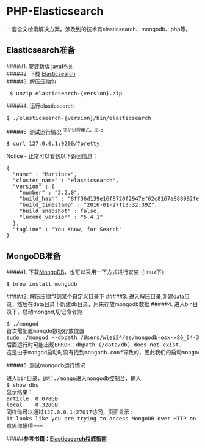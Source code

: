 # PHP-Elasticsearch
一套全文检索解决方案，涉及到的技术有elasticsearch、mongodb、php等。
## Elasticsearch准备
#####1. 安装新版 <a href="http://www.java.com" target="_blank">java环境</a><br/>
#####2. 下载 <a href="http://www.elasticsearch.org/download" target="_blank">Elasticsearch</a><br/>
#####3. 解压压缩包
<pre> $ unzip elasticsearch-{version}.zip</pre>
#####4. 运行elasticsearch
<pre>$ ./elasticsearch-{version}/bin/elasticsearch</pre>
#####5. 测试运行情况  <sup>守护进程模式，加-d</sup>
<pre>$ curl 127.0.0.1:9200/?pretty</pre>
Notice - 正常可以看到以下返回信息：
<pre>
{
  "name" : "Martinex",
  "cluster_name" : "elasticsearch",
  "version" : {
    "number" : "2.2.0",
    "build_hash" : "8ff36d139e16f8720f2947ef62c8167a888992fe",
    "build_timestamp" : "2016-01-27T13:32:39Z",
    "build_snapshot" : false,
    "lucene_version" : "5.4.1"
  },
  "tagline" : "You Know, for Search"
}
</pre>
## MongoDB准备
#####1. 下载[MongoDB](http://www.mongodb.org/downloads)，也可以采用一下方式进行安装（linux下）
<pre>$ brew install mongodb</pre>
#####2. 解压压缩包到某个自定义目录下
#####3. 进入解压目录,新建data目录，然后在data目录下新建db目录，用来存放mongodb数据
#####4. 进入bin目录下，启动mongod,切记命令为
<pre>
$ ./mongod
首次需配置mongdo数据存放位置
sudo ./mongod --dbpath /Users/wlei24/es/mongodb-osx-x86_64-3.0.0/data/db/ --rest
后面运行时可能出现ERROR：dbpath (/data/db) does not exist.
这是由于mongod启动时没有找到mongodb.conf导致的，因此我们的启动mongodb的时候手动添加 --dbpath即可
</pre>
#####5. 测试mongodb运行情况
<pre>
进入bin目录，运行./mongo进入mongodb控制台，输入
$ show dbs
显示结果：
article  0.078GB
local    0.328GB
同样你可以通过127.0.0.1:27017访问，页面显示:
It looks like you are trying to access MongoDB over HTTP on the native driver port.
意思你懂得~~~
</pre>
#####<b>参考书籍：<a href="https://www.gitbook.com/book/looly/elasticsearch-the-definitive-guide-cn/details" target="_blank">Elasticsearch权威指南</a></b>
